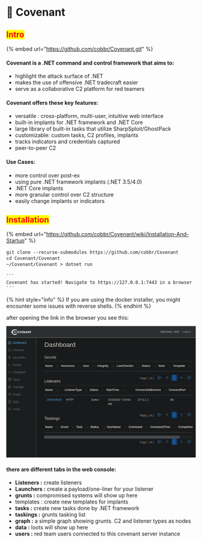 # 🔧 Covenant

## <mark style="color:red;">Intro</mark>

{% embed url="https://github.com/cobbr/Covenant.git" %}

#### Covenant is a .NET command and control framework that aims to:

* highlight the attack surface of .NET
* makes the use of offensive .NET tradecraft easier
* serve as a collaborative C2 platform for red teamers

#### Covenant offers these key features:

* versatile : cross-platform, multi-user, intuitive web interface
* built-in implants for .NET framework and .NET Core
* large library of built-in tasks that utilize SharpSploit/GhostPack
* customizable: custom tasks, C2 profiles, implants
* &#x20;tracks indicators and credentials captured
* peer-to-peer C2

#### Use Cases:

* more control over post-ex
* using pure .NET framework implants (.NET 3.5/4.0)
* .NET Core implants
* more granular control over C2 structure
* easily change implants or indicators

## <mark style="color:red;">Installation</mark>

{% embed url="https://github.com/cobbr/Covenant/wiki/Installation-And-Startup" %}

````
git clone --recurse-submodules https://github.com/cobbr/Covenant
cd Covenant/Covenant
~/Covenant/Covenant > dotnet run

```
Covenant has started! Navigate to https://127.0.0.1:7443 in a browser
```
````

{% hint style="info" %}
If you are using the docker installer, you might encounter some issues with reverse shells.
{% endhint %}

after opening the link in the browser you see this:

![](<../../.gitbook/assets/image (47) (1) (1).png>)

#### there are different tabs in the web console:

* **Listeners :** create listeners
* **Launchers :** create a payload/one-liner for your listener
* **grunts :** compromised systems will show up here
* &#x20;templates : create new templates for implants
* **tasks :** create new tasks done by .NET framework
* **taskings :** grunts tasking list
* **graph :** a simple graph showing grunts. C2 and listener types as nodes
* **data :** loots will show up here
* **users :** red team users connected to this covenant server instance
